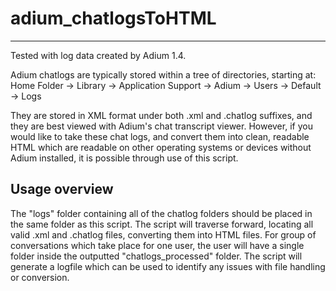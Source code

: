 # adium_chatlogsToHTML
-------------------------------------------------------------------------------------------------------
Tested with log data created by Adium 1.4.

Adium chatlogs are typically stored within a tree of directories, starting at:
Home Folder → Library → Application Support → Adium <v> → Users → Default → Logs

They are stored in XML format under both .xml and .chatlog suffixes, and they are best viewed with Adium's chat transcript viewer.
However, if you would like to take these chat logs, and convert them into clean, readable HTML which are readable on other operating systems or devices without Adium installed, it is possible through use of this script.

## Usage overview
The "logs" folder containing all of the chatlog folders should be placed in the same folder as this script. The script will traverse forward, locating all valid .xml and .chatlog files, converting them into HTML files. For group of conversations which take place for one user, the user will have a single folder inside the outputted "chatlogs_processed" folder. The script will generate a logfile which can be used to identify any issues with file handling or conversion.
